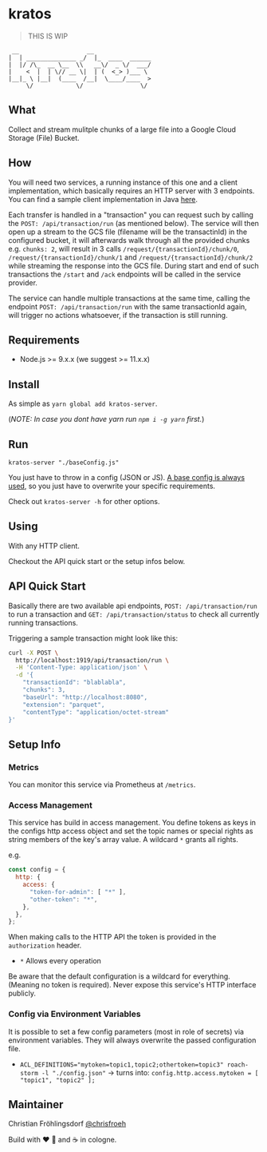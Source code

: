# kratos

> THIS IS WIP

```text
 __                   __
|  | ______________ _/  |_  ____  ______
|  |/ /\_  __ \__  \\   __\/  _ \/  ___/
|    <  |  | \// __ \|  | (  <_> )___ \
|__|_ \ |__|  (____  /__|  \____/____  >
     \/            \/                \/
```

## What

Collect and stream mulitple chunks of a large file into a Google Cloud Storage (File) Bucket.

## How

You will need two services, a running instance of this one and a client implementation, which basically requires an HTTP server with 3 endpoints.
You can find a sample client implementation in Java [here](https://github.com/cloudworkz/kratos-pendant).

Each transfer is handled in a "transaction" you can request such by calling the `POST: /api/transaction/run` (as mentioned below).
The service will then open up a stream to the GCS file (filename will be the transactinId) in the configured bucket, it will afterwards
walk through all the provided chunks e.g. `chunks: 2`, will result in 3 calls `/request/{transactionId}/chunk/0`, `/request/{transactionId}/chunk/1`
and `/request/{transactionId}/chunk/2` while streaming the response into the GCS file. During start and end of such transactions the `/start` and `/ack`
endpoints will be called in the service provider.

The service can handle multiple transactions at the same time, calling the endpoint `POST: /api/transaction/run` with the same transactionId again, will trigger no actions whatsoever, if the transaction is still running.

## Requirements

* Node.js >= 9.x.x (we suggest >= 11.x.x)

## Install

As simple as `yarn global add kratos-server`.

(_NOTE: In case you dont have yarn run `npm i -g yarn` first._)

## Run

`kratos-server "./baseConfig.js"`

You just have to throw in a config (JSON or JS).
[A base config is always used](bin/baseConfig.js), so you just have to overwrite
your specific requirements.

Check out `kratos-server -h` for other options.

## Using

With any HTTP client.

Checkout the API quick start or the setup infos below.

## API Quick Start

Basically there are two available api endpoints, `POST: /api/transaction/run` to run a transaction
and `GET: /api/transaction/status` to check all currently running transactions.

Triggering a sample transaction might look like this:

```bash
curl -X POST \
  http://localhost:1919/api/transaction/run \
  -H 'Content-Type: application/json' \
  -d '{
	"transactionId": "blablabla",
	"chunks": 3,
	"baseUrl": "http://localhost:8080",
	"extension": "parquet",
	"contentType": "application/octet-stream"
}'
```

## Setup Info

### Metrics

You can monitor this service via Prometheus at `/metrics`.

### Access Management

This service has build in access management.
You define tokens as keys in the configs http access object and set the topic names or special rights as string members of the key's array value.
A wildcard `*` grants all rights.

e.g.

```javascript
const config = {
  http: {
    access: {
      "token-for-admin": [ "*" ],
      "other-token": "*",
    },
  },
};
```

When making calls to the HTTP API the token is provided in the `authorization` header.

* `*` Allows every operation

Be aware that the default configuration is a wildcard for everything. (Meaning no token is required).
Never expose this service's HTTP interface publicly.

### Config via Environment Variables

It is possible to set a few config parameters (most in role of secrets) via environment variables. They will always overwrite the passed configuration file.

* `ACL_DEFINITIONS="mytoken=topic1,topic2;othertoken=topic3" roach-storm -l "./config.json"` -> turns into: `config.http.access.mytoken = [ "topic1", "topic2" ];`

## Maintainer

Christian Fröhlingsdorf [@chrisfroeh](https://twitter.com/chrisfroeh)

Build with :heart: :pizza: and :coffee: in cologne.

